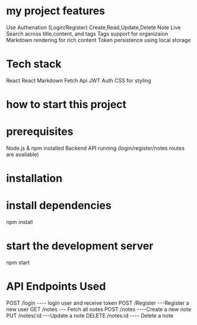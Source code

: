 # my project features
Use Authenation (Login/Register)
Create,Read,Update,Delete Note
Live Search across title,content, and tags
Tags support for organizaion
Markdown rendering for rich content
Token persistence using local storage 

# Tech stack 
React
React Markdown
Fetch Api
JWT Auth
CSS for styling

# how to start this project 
# prerequisites
   Node.js & npm installed
   Backend API running (login/register/notes routes  are available)

# installation
   # install dependencies
npm install
# start the development server 
npm start 

# API Endpoints Used
POST /login ---- login user and receive token
POST /Register ---Register a new user
GET /notes --- Fetch all notes
POST /notes ----Create a new note
PUT /notes/:id ---Update a note 
DELETE /notes:id ---- Delete a note 
